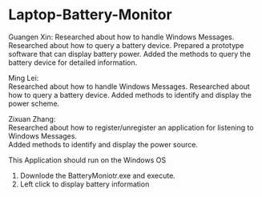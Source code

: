 # Laptop-Battery-Monitor


  Guangen Xin: 
    Researched about how to handle Windows Messages.
    Researched about how to query a battery device.
    Prepared a prototype software that can display battery power.
    Added the methods to query the battery device for detailed information.

  Ming Lei:   
    Researched about how to handle Windows Messages.
    Researched about how to query a battery device.
    Added methods to identify and display the power scheme.
    
  Zixuan Zhang:  
    Researched about how to register/unregister an application for listening to  Windows Messages.          
    Added methods to identify and display the power source.


This Application should run on the Windows OS

1. Downlode the BatteryMoniotr.exe and execute.
2. Left click to display battery information

